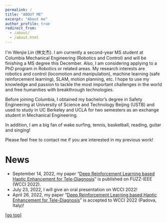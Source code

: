 ```yaml
---
permalink: /
title: "ABOUT ME"
excerpt: "About me"
author_profile: true
redirect_from: 
  - /about/
  - /about.html
---
```


I'm Wenjie Lin (林文杰). I am currently a second-year MS student at Columbia Mechanical Engineering (Robotics and Control) and will be finishing a MS degree this December. Also, I am considering applying to a PhD program in Robotics or related areas. My research interests are robotics and control (locomotion and manipulation), machine learning (safe reinforcement learning), SLAM, motion planning, etc. I hope to use my knowledge and passion to tackle the most important challenges in the world and free humanities with breakthrough technologies.

Before joining Columbia, I obtained my bachelor’s degree in Safety Engineering at University of Science and Technology Beijing (USTB) and used to study in UC Berkeley and UCLA for two semesters as an exchange student in Mechanical Engineering. 

In addition, I am a big fan of wake surfing, tennis, basketball, reading, guitar and singing!

Please feel free to contact me if you are interested in my previous work!

News
===  
* September 14, 2022, my paper “[Deep Reinforcement Learning based Haptic Enhancement for Tele-Diagnosis](https://ieeexplore.ieee.org/abstract/document/9882866)” is published on FUZZ-IEEE (WCCI 2022).
* July 23, 2022, I will give an oral presentation on WCCI 2022!
* April 26, 2022, my paper “[Deep Reinforcement Learning based Haptic Enhancement for Tele-Diagnosis](https://ieeexplore.ieee.org/abstract/document/9882866)” is accepted to WCCI 2022 (Padova, Italy)!



[[go top](https://wenjielin-michael.github.io/)]  
